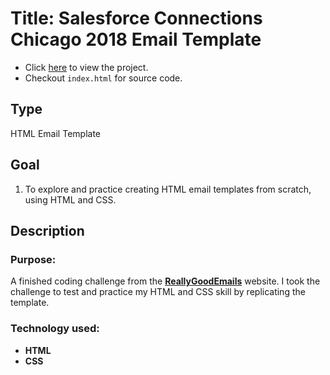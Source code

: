 # Title: Salesforce Connections Chicago 2018 Email Template
* Click [here](https://mercado-joshua.github.io/virama-landing-page/) to view the project.
* Checkout `index.html` for source code.

## Type
HTML Email Template

## Goal
1. To explore and practice creating HTML email templates from scratch, using HTML and CSS.

## Description
### Purpose:
A finished coding challenge from the **[ReallyGoodEmails](https://reallygoodemails.com/emails/highlights-from-connections)** website.
I took the challenge to test and practice my HTML and CSS skill by replicating the template.

### Technology used:
* **HTML**
* **CSS**




